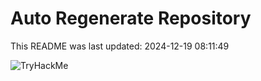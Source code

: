# Auto Regenerate Repository

This README was last updated: 2024-12-19 08:11:49

 ![TryHackMe](https://tryhackme.com/badge/533634)